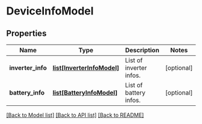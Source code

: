 # DeviceInfoModel

## Properties
Name | Type | Description | Notes
------------ | ------------- | ------------- | -------------
**inverter_info** | [**list[InverterInfoModel]**](InverterInfoModel.md) | List of inverter infos. | [optional] 
**battery_info** | [**list[BatteryInfoModel]**](BatteryInfoModel.md) | List of battery infos. | [optional] 

[[Back to Model list]](../README.md#documentation-for-models) [[Back to API list]](../README.md#documentation-for-api-endpoints) [[Back to README]](../README.md)


